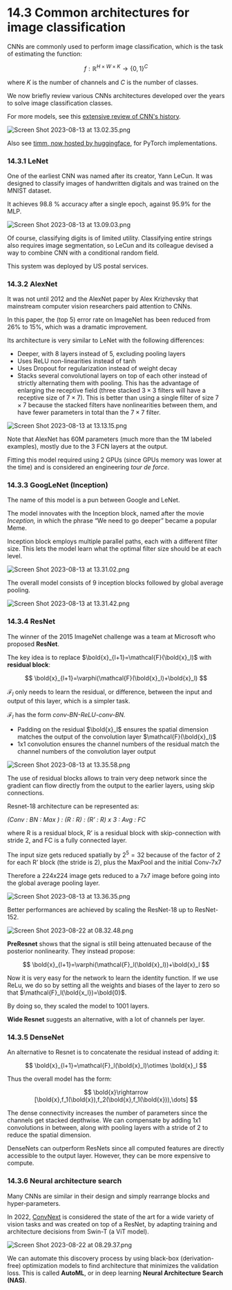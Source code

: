 # 14.3 Common architectures for image classification

CNNs are commonly used to perform image classification, which is the task of estimating the function:

$$
f:\mathbb{R}^{H\times W\times K}\rightarrow \{0,1\}^C
$$

where $K$  is the number of channels and $C$ is the number of classes.

We now briefly review various CNNs architectures developed over the years to solve image classification classes.

For more models, see this [extensive review of CNN's history](https://arxiv.org/pdf/1901.06032.pdf).

![Screen Shot 2023-08-13 at 13.02.35.png](./Screen_Shot_2023-08-13_at_13.02.35.png)

Also see [timm, now hosted by huggingface,](https://github.com/huggingface/pytorch-image-models) for PyTorch implementations.

### 14.3.1 LeNet

One of the earliest CNN was named after its creator, Yann LeCun. It was designed to classify images of handwritten digitals and was trained on the MNIST dataset.

It achieves 98.8 % accuracy after a single epoch, against 95.9% for the MLP.

![Screen Shot 2023-08-13 at 13.09.03.png](./Screen_Shot_2023-08-13_at_13.09.03.png)

Of course, classifying digits is of limited utility. Classifying entire strings also requires image segmentation, so LeCun and its colleague devised a way to combine CNN with a conditional random field.

This system was deployed by US postal services.

### 14.3.2 AlexNet

It was not until 2012 and the AlexNet paper by Alex Krizhevsky that mainstream computer vision researchers paid attention to CNNs.

In this paper, the (top 5) error rate on ImageNet has been reduced from 26% to 15%, which was a dramatic improvement.

Its architecture is very similar to LeNet with the following differences:

- Deeper, with 8 layers instead of 5, excluding pooling layers
- Uses ReLU non-linearities instead of tanh
- Uses Dropout for regularization instead of weight decay
- Stacks several convolutional layers on top of each other instead of strictly alternating them with pooling. This has the advantage of enlarging the receptive field (three stacked $3\times 3$ filters will have a receptive size of $7\times 7$). This is better than using a single filter of size $7\times 7$ because the stacked filters have nonlinearities between them, and have fewer parameters in total than the $7\times 7$ filter.

![Screen Shot 2023-08-13 at 13.13.15.png](./Screen_Shot_2023-08-13_at_13.13.15.png)

Note that AlexNet has 60M parameters (much more than the 1M labeled examples), mostly due to the 3 FCN layers at the output.

Fitting this model required using 2 GPUs (since GPUs memory was lower at the time) and is considered an engineering *tour de force*.

### 14.3.3 GoogLeNet (Inception)

The name of this model is a pun between Google and LeNet.

The model innovates with the Inception block, named after the movie *Inception,* in which the phrase “We need to go deeper” became a popular Meme. 

Inception block employs multiple parallel paths, each with a different filter size. This lets the model learn what the optimal filter size should be at each level.

![Screen Shot 2023-08-13 at 13.31.02.png](./Screen_Shot_2023-08-13_at_13.31.02.png)

The overall model consists of 9 inception blocks followed by global average pooling.

![Screen Shot 2023-08-13 at 13.31.42.png](./Screen_Shot_2023-08-13_at_13.31.42.png)

### 14.3.4 ResNet

The winner of the 2015 ImageNet challenge was a team at Microsoft who proposed **ResNet**.

The key idea is to replace $\bold{x}_{l+1}=\mathcal{F}(\bold{x}_l)$ with **residual block**:

$$
\bold{x}_{l+1}=\varphi(\mathcal{F}(\bold{x}_l)+\bold{x}_l)
$$

$\mathcal{F}_l$ only needs to learn the residual, or difference, between the input and output of this layer, which is a simpler task.

$\mathcal{F}_l$ has the form *conv-BN-ReLU-conv-BN.*

- Padding on the residual $\bold{x}_l$ ensures the spatial dimension matches the output of the convolution layer $\mathcal{F}(\bold{x}_l)$
- 1x1 convolution ensures the channel numbers of the residual match the channel numbers of the convolution layer output

![Screen Shot 2023-08-13 at 13.35.58.png](./Screen_Shot_2023-08-13_at_13.35.58.png)

The use of residual blocks allows to train very deep network since the gradient can flow directly from the output to the earlier layers, using skip connections.

Resnet-18 architecture can be represented as:

*(Conv : BN : Max ) : (R : R) : (R’ : R) x 3 : Avg : FC*

where R is a residual block, R’ is a residual block with skip-connection with stride 2, and FC is a fully connected layer.

The input size gets reduced spatially by $2^5=32$ because of the factor of 2 for each R’ block (the stride is 2), plus the MaxPool and the initial Conv-7x7

Therefore a 224x224 image gets reduced to a 7x7 image before going into the global average pooling layer.

![Screen Shot 2023-08-13 at 13.36.35.png](./Screen_Shot_2023-08-13_at_13.36.35.png)

Better performances are achieved by scaling the ResNet-18 up to ResNet-152.

![Screen Shot 2023-08-22 at 08.32.48.png](./Screen_Shot_2023-08-22_at_08.32.48.png)

**PreResnet** shows that the signal is still being attenuated because of the posterior nonlinearity. They instead propose:

$$
\bold{x}_{l+1}=\varphi(\mathcal{F}_l(\bold{x}_l))+\bold{x}_l
$$

Now it is very easy for the network to learn the identity function. If we use ReLu, we do so by setting all the weights and biases of the layer to zero so that $\mathcal{F}_l(\bold{x_l})=\bold{0}$.

By doing so, they scaled the model to 1001 layers.

**Wide Resnet** suggests an alternative, with a lot of channels per layer.

### 14.3.5 DenseNet

An alternative to Resnet is to concatenate the residual instead of adding it:

$$
\bold{x}_{l+1}=\mathcal{F}_l(\bold{x}_l)\otimes \bold{x}_l
$$

Thus the overall model has the form:

$$
\bold{x}\rightarrow [\bold{x},f_1(\bold{x}),f_2(\bold{x},f_1(\bold{x})),\dots]
$$

The dense connectivity increases the number of parameters since the channels get stacked depthwise. We can compensate by adding 1x1 convolutions in between, along with pooling layers with a stride of 2 to reduce the spatial dimension.

DenseNets can outperform ResNets since all computed features are directly accessible to the output layer. However, they can be more expensive to compute.

### 14.3.6 Neural architecture search

Many CNNs are similar in their design and simply rearrange blocks and hyper-parameters.

In 2022, [ConvNext](https://arxiv.org/pdf/2201.03545.pdf) is considered the state of the art for a wide variety of vision tasks and was created on top of a ResNet, by adapting training and architecture decisions from Swin-T (a ViT model).

![Screen Shot 2023-08-22 at 08.29.37.png](./Screen_Shot_2023-08-22_at_08.29.37.png)

We can automate this discovery process by using black-box (derivation-free) optimization models to find architecture that minimizes the validation loss. This is called **AutoML**, or in deep learning **Neural Architecture Search (NAS)**.